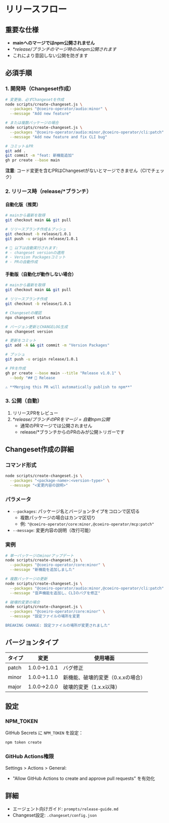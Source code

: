 # リリースフロー

## 重要な仕様
- **mainへのマージではnpm公開されません**
- **release/*ブランチのマージ時のみnpm公開されます**
- これにより意図しない公開を防ぎます

## 必須手順

### 1. 開発時（Changeset作成）

```bash
# 変更後、必ずChangesetを作成
node scripts/create-changeset.js \
  --packages "@coeiro-operator/audio:minor" \
  --message "Add new feature"

# または複数パッケージの場合
node scripts/create-changeset.js \
  --packages "@coeiro-operator/audio:minor,@coeiro-operator/cli:patch" \
  --message "Add new feature and fix CLI bug"

# コミット＆PR
git add .
git commit -m "feat: 新機能追加"
gh pr create --base main
```

**注意**: コード変更を含むPRはChangesetがないとマージできません（CIでチェック）

### 2. リリース時（release/*ブランチ）

#### 自動化版（推奨）

```bash
# mainから最新を取得
git checkout main && git pull

# リリースブランチ作成＆プッシュ
git checkout -b release/1.0.1
git push -u origin release/1.0.1

# 🤖 以下は自動実行されます:
# - changeset versionの適用
# - Version Packagesコミット
# - PRの自動作成
```

#### 手動版（自動化が動作しない場合）

```bash
# mainから最新を取得
git checkout main && git pull

# リリースブランチ作成
git checkout -b release/1.0.1

# Changesetの確認
npx changeset status

# バージョン更新とCHANGELOG生成
npx changeset version

# 更新をコミット
git add -A && git commit -m "Version Packages"

# プッシュ
git push -u origin release/1.0.1

# PRを作成
gh pr create --base main --title "Release v1.0.1" \
  --body "## 🚀 Release

⚠️ **Merging this PR will automatically publish to npm**"
```

### 3. 公開（自動）

1. リリースPRをレビュー
2. **release/*ブランチのPRをマージ = 自動npm公開**
   - 通常のPRマージでは公開されません
   - release/*ブランチからのPRのみが公開トリガーです

## Changeset作成の詳細

### コマンド形式

```bash
node scripts/create-changeset.js \
  --packages "<package-name>:<version-type>" \
  --message "<変更内容の説明>"
```

### パラメータ
- `--packages`: パッケージ名とバージョンタイプをコロンで区切る
  - 複数パッケージの場合はカンマ区切り
  - 例: `"@coeiro-operator/core:minor,@coeiro-operator/mcp:patch"`
- `--message`: 変更内容の説明（改行可能）

### 実例

```bash
# 単一パッケージのminorアップデート
node scripts/create-changeset.js \
  --packages "@coeiro-operator/core:minor" \
  --message "新機能を追加しました"

# 複数パッケージの更新
node scripts/create-changeset.js \
  --packages "@coeiro-operator/audio:minor,@coeiro-operator/cli:patch" \
  --message "音声機能を追加し、CLIのバグを修正"

# 破壊的変更の場合
node scripts/create-changeset.js \
  --packages "@coeiro-operator/core:minor" \
  --message "設定ファイルの場所を変更

BREAKING CHANGE: 設定ファイルの場所が変更されました"
```

## バージョンタイプ

| タイプ | 変更 | 使用場面 |
|--------|------|----------|
| patch | 1.0.0→1.0.1 | バグ修正 |
| minor | 1.0.0→1.1.0 | 新機能、破壊的変更（0.x.xの場合） |
| major | 1.0.0→2.0.0 | 破壊的変更（1.x.x以降） |

## 設定

### NPM_TOKEN

GitHub Secrets に `NPM_TOKEN` を設定：

```bash
npm token create
```

### GitHub Actions権限

Settings > Actions > General:
- "Allow GitHub Actions to create and approve pull requests" を有効化

## 詳細

- エージェント向けガイド: `prompts/release-guide.md`
- Changeset設定: `.changeset/config.json`